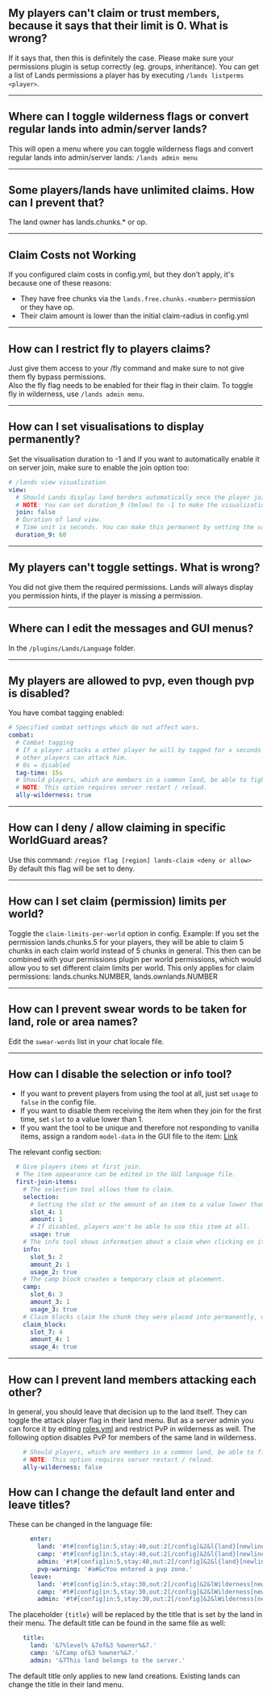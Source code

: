 ## My players can't claim or trust members, because it says that their limit is 0. What is wrong?
If it says that, then this is definitely the case. Please make sure your permissions plugin is setup correctly (eg. groups, inheritance).
You can get a list of Lands permissions a player has by executing `/lands listperms <player>`.

***

## Where can I toggle wilderness flags or convert regular lands into admin/server lands?
This will open a menu where you can toggle wilderness flags and convert regular lands into admin/server lands: `/lands admin menu`

***

## Some players/lands have unlimited claims. How can I prevent that?
The land owner has lands.chunks.* or op.

***

## Claim Costs not Working
If you configured claim costs in config.yml, but they don't apply, it's because one of these reasons:
* They have free chunks via the ``lands.free.chunks.<number>`` permission or they have op.
* Their claim amount is lower than the initial claim-radius in config.yml

***

## How can I restrict fly to players claims?
Just give them access to your /fly command and make sure to not give them fly bypass permissions.\
Also the fly flag needs to be enabled for their flag in their claim. To toggle fly in wilderness, use `/lands admin menu`.

***

## How can I set visualisations to display permanently?
Set the visualisation duration to -1 and if you want to automatically enable it on server join, make sure to enable the join option too:
```yaml
# /lands view visualization
view:
  # Should Lands display land borders automatically once the player joins?
  # NOTE: You can set duration_9 (below) to -1 to make the visualization permanent.
  join: false
  # Duration of land view.
  # Time unit is seconds. You can make this permanent by setting the value to -1
  duration_9: 60
```


***

## My players can't toggle settings. What is wrong?
You did not give them the required permissions. Lands will always display you permission hints, if the player is missing  a permission.


***

## Where can I edit the messages and GUI menus?
In the `/plugins/Lands/Language` folder.

***

## My players are allowed to pvp, even though pvp is disabled?
You have combat tagging enabled:
```yaml
# Specified combat settings which do not affect wars.
combat:
  # Combat tagging
  # If a player attacks a other player he will by tagged for x seconds so that, regardless of land settings,
  # other players can attack him.
  # 0s = disabled
  tag-time: 15s
  # Should players, which are members in a common land, be able to fight in wilderness?
  # NOTE: This option requires server restart / reload.
  ally-wilderness: true
```

***

## How can I deny / allow claiming in specific WorldGuard areas?
Use this command: `/region flag [region] lands-claim <deny or allow>`\
By default this flag will be set to deny.

***

## How can I set claim (permission) limits per world?
Toggle the `claim-limits-per-world` option in config.
Example: If you set the permission lands.chunks.5 for your players, they will be able to claim 5 chunks in each claim world instead of 5 chunks in general. This then can be combined with your permissions plugin per world permissions, which would allow you to set different claim limits per world. This only applies for claim permissions: lands.chunks.NUMBER, lands.ownlands.NUMBER

***

## How can I prevent swear words to be taken for land, role or area names?
Edit the `swear-words` list in your chat locale file.

***

## How can I disable the selection or info tool?
* If you want to prevent players from using the tool at all, just set ``usage`` to ``false`` in the config file.
* If you want to disable them receiving the item when they join for the first time, set ``slot`` to a value lower than 1.
* If you want the tool to be unique and therefore not responding to vanilla items, assign a random `model-data` in the GUI file to the item: [Link](https://wiki.incredibleplugins.com/general/menus/gui-menus#set-custom-model-data)

The relevant config section:
````yaml
  # Give players items at first join.
  # The item appearance can be edited in the GUI language file.
  first-join-items:
    # The selection tool allows them to claim.
    selection:
      # Setting the slot or the amount of an item to a value lower than 1, will not give the item on first join.
      slot_4: 1
      amount: 1
      # If disabled, players won't be able to use this item at all.
      usage: true
    # The info tool shows information about a claim when clicking on it.
    info:
      slot_5: 2
      amount_2: 1
      usage_2: true
    # The camp block creates a temporary claim at placement.
    camp:
      slot_6: 3
      amount_3: 1
      usage_3: true
    # Claim blocks claim the chunk they were placed into permanently, until the player unclaims the chunk.
    claim_block:
      slot_7: 4
      amount_4: 1
      usage_4: true
````

***

## How can I prevent land members attacking each other?
In general, you should leave that decision up to the land itself. They can toggle the attack player flag in their land menu. But as a server admin you can force it by editing [roles.yml](https://wiki.incredibleplugins.com/lands/configuration/roles-and-their-flags) and restrict PvP in wilderness as well. The following option disables PvP for members of the same land in wilderness.
````yaml
    # Should players, which are members in a common land, be able to fight in wilderness?
    # NOTE: This option requires server restart / reload.
    ally-wilderness: false
````

## How can I change the default land enter and leave titles?
These can be changed in the language file:
````yaml
      enter:
        land: '#t#[config]in:5,stay:40,out:2[/config]&2&l{land}[newline]&3{title}'
        camp: '#t#[config]in:5,stay:40,out:2[/config]&2&l{land}[newline]&3{title}'
        admin: '#t#[config]in:5,stay:40,out:2[/config]&2&l{land}[newline]{title}'
        pvp-warning: '#a#&cYou entered a pvp zone.'
      leave:
        land: '#t#[config]in:5,stay:30,out:2[/config]&2&lWilderness[newline]&7Feel the wild'
        camp: '#t#[config]in:5,stay:30,out:2[/config]&2&lWilderness[newline]&7Feel the wild'
        admin: '#t#[config]in:5,stay:30,out:2[/config]&2&lWilderness[newline]&7Feel the wild'
````

The placeholder `{title}` will be replaced by the title that is set by the land in their menu. The default title can be found in the same file as well:
````yaml
    title:
      land: '&7%level% &7of&3 %owner%&7.'
      camp: '&7Camp of&3 %owner%&7.'
      admin: '&7This land belongs to the server.'
````
The default title only applies to new land creations. Existing lands can change the title in their land menu.